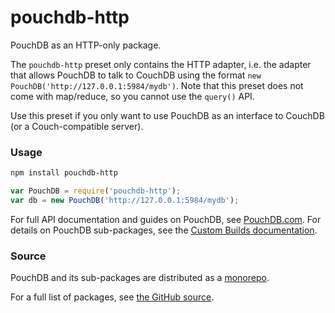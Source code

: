 pouchdb-http
======

PouchDB as an HTTP-only package.

The `pouchdb-http` preset only contains the HTTP adapter, i.e. the adapter that
allows PouchDB to talk to CouchDB using the format `new PouchDB('http://127.0.0.1:5984/mydb')`. Note that
this preset does not come with map/reduce, so you cannot use the `query()` API.

Use this preset if you only want to use PouchDB as an interface to CouchDB (or a Couch-compatible server).

### Usage

```bash
npm install pouchdb-http
```

```js
var PouchDB = require('pouchdb-http');
var db = new PouchDB('http://127.0.0.1:5984/mydb');
```

For full API documentation and guides on PouchDB, see [PouchDB.com](http://pouchdb.com/). For details on PouchDB sub-packages, see the [Custom Builds documentation](http://pouchdb.com/custom.html).

### Source

PouchDB and its sub-packages are distributed as a [monorepo](https://github.com/babel/babel/blob/master/doc/design/monorepo.md).

For a full list of packages, see [the GitHub source](https://github.com/pouchdb/pouchdb/tree/master/packages).


